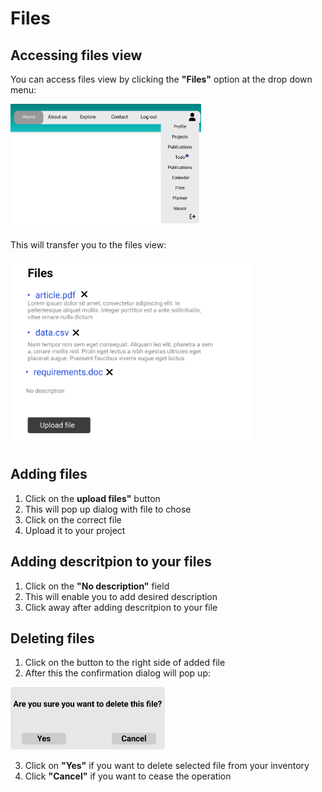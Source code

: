 # Files

## Accessing files view

You can access files view by clicking the **"Files"** option at the drop down menu:

<img src='../../img/header.png' height=200>

This will transfer you to the files view:

<img src='../../img/files.png' height=300>

## Adding files

1. Click on the **upload files"** button
2. This will pop up dialog with file to chose
3. Click on the correct file
4. Upload it to your project

## Adding descritpion to your files

1. Click on the **"No description"** field
2. This will enable you to add desired description
3. Click away after adding descritpion to your file

## Deleting files

1. Click on the button to the right side of added file
2. After this the confirmation dialog will pop up:            

<img src='../../img/Delete.png' height=100>

3. Click on **"Yes"** if you want to delete selected file from your inventory 
4. Click **"Cancel"** if you want to cease the operation
